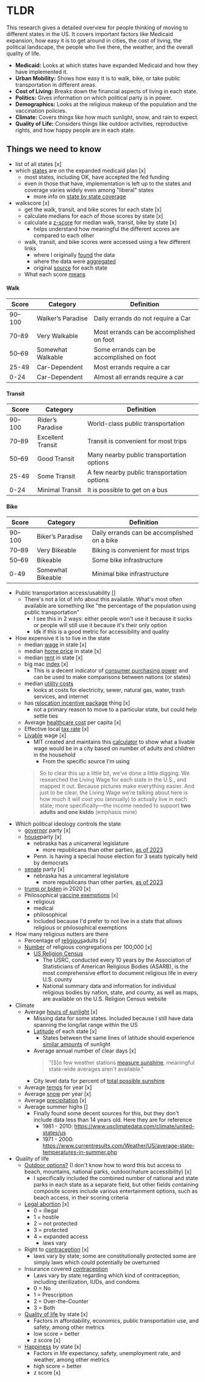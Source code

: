 # TLDR
This research gives a detailed overview for people thinking of moving to different states in the US. It covers important factors like Medicaid expansion, how easy it is to get around in cities, the cost of living, the political landscape, the people who live there, the weather, and the overall quality of life. 

- **Medicaid:** Looks at which states have expanded Medicaid and how they have implemented it.
- **Urban Mobility:** Shows how easy it is to walk, bike, or take public transportation in different areas.
- **Cost of Living:** Breaks down the financial aspects of living in each state.
- **Politics:** Gives information on which political party is in power.
- **Demographics:** Looks at the religious makeup of the population and the vaccination policies.
- **Climate:** Covers things like how much sunlight, snow, and rain to expect.
- **Quality of Life:** Considers things like outdoor activities, reproductive rights, and how happy people are in each state.

## Things we need to know
- list of all states [x]
- which [states](https://www.kff.org/medicaid/issue-brief/status-of-state-medicaid-expansion-decisions-interactive-map/) are on the expanded medicaid plan [x] 
	- most states, including OK, have accepted the fed funding
	- even in those that have, implementation is left up to the states and coverage varies widely even among "liberal" states 
		- more info on [state by state coverage](https://www.healthinsurance.org/medicaid/#)
- walkscore [x]
	- get the walk, transit, and bike scores for each state [x]
	- calculate medians for each of those scores by state [x]
	- calculate a [z-score](https://www.z-table.com/how-to-use-z-score-table.html) for median walk, transit, bike by state [x]
		- helps understand how meaningful the different scores are compared to each other 
	- walk, transit, and bike scores were accessed using a few different links
		- where I originally [found](https://www.reddit.com/r/fuckcars/comments/15cb7o1/i_mapped_out_each_states_largest_citys/?sort=old) the data
		- where the data were [aggregated](https://docs.google.com/spreadsheets/d/1sYdLwQd2czaHUmygStG7L1XMdqRx2z8uuoX0eNPl8nc/edit#gid=0)
		- original [source](https://www.walkscore.com/AL) for each state
	- What each score [means](https://www.redfin.com/how-walk-score-works)
#### Walk
| Score  | Category          | Definition                               |
| ------ | ----------------- | ---------------------------------------- |
| 90–100 | Walker’s Paradise | Daily errands do not require a Car       |
| 70–89  | Very Walkable     | Most errands can be accomplished on foot |
| 50–69  | Somewhat Walkable | Some errands can be accomplished on foot |
| 25-49  | Car-Dependent     | Most errands require a car               |
| 0-24   | Car-Dependent     | Almost all errands require a car         |
#### Transit
| Score  | Category          | Definition                                 |
| ------ | ----------------- | ------------------------------------------ |
| 90–100 | Rider’s Paradise  | World-class public transportation          |
| 70–89  | Excellent Transit | Transit is convenient for most trips       |
| 50–69  | Good Transit      | Many nearby public transportation options  |
| 25-49  | Some Transit      | A few nearby public transportation options |
| 0-24   | Minimal Transit   | It is possible to get on a bus             |

#### Bike 
| Score  | Category          | Definition                               |
| ------ | ----------------- | ---------------------------------------- |
| 90–100 | Biker’s Paradise | Daily errands can be accomplished on a bike       |
| 70–89  | Very Bikeable     | Biking is convenient for most trips |
| 50–69  | Bikeable | Some bike infrastructure |
| 0-49  | Somewhat Bikeable     | Minimal bike infrastructure               |

- Public transportation access/usability []
	- There's not a lot of info about this available. What's most often available are something like "the percentage of the population using public transportation"
		- I see this in 2 ways: either people won't use it because it sucks or people will still use it because it's their only option 
		- Idk if this is a good metric for accessibility and quality 
- How expensive it is to live in the state 
	- median [wage](https://worldpopulationreview.com/state-rankings/median-household-income-by-state) in state [x] 
	- median [home price](https://worldpopulationreview.com/state-rankings/median-home-price-by-state) in state [x] 
	- median [rent](https://worldpopulationreview.com/state-rankings/average-rent-by-state) in state [x] 
	- big mac [index](https://worldpopulationreview.com/state-rankings/big-mac-index-by-state) [x] 
		- This is a decent indicator of [consumer purchasing power](https://www.investopedia.com/ask/answers/09/big-mac-index.asp) and can be used to make comparisons between nations (or states)
	- median [utility costs](https://www.move.org/utility-bills-101/#Methodology)
 		- looks at costs for electricity, sewer, natural gas, water, trash services, and internet
  	- has [relocation incentive package](https://www.makemymove.com/) thing [x] 
		- not a primary reason to move to a particular state, but could help settle ties
	- Average [healthcare cost](https://www.kff.org/other/state-indicator/health-spending-per-capita/?currentTimeframe=0&sortModel=%7B%22colId%22:%22Location%22,%22sort%22:%22asc%22%7D) per capita [x]
	- Effective local [tax rate](https://worldpopulationreview.com/state-rankings/highest-taxed-states) [x]
	- [Livable](https://research.zippia.com/living-wage.html) wage [x]
		- MIT created and maintains this [calculator](https://livingwage.mit.edu/pages/about) to show what a livable wage would be in a city based on number of adults and children in the household
			- From the specific source I'm using
        > So to clear this up a little bit, we’ve done a little digging. We researched the Living Wage for each state in the U.S., and mapped it out. Because pictures make everything easier. 
        > And just to be clear, the Living Wage we’re talking about here is how much it will cost you (annually) to actually live in each state; more specifically—the income needed to support **two adults and one kiddo** (emphasis mine)
- Which political ideology controls the state
	- [governor](https://www.kff.org/other/state-indicator/state-political-parties/?currentTimeframe=0&sortModel=%7B%22colId%22:%22Location%22,%22sort%22:%22asc%22%7D) party [x] 
	- [house](https://www.kff.org/other/state-indicator/state-political-parties/?currentTimeframe=0&sortModel=%7B%22colId%22:%22Location%22,%22sort%22:%22asc%22%7D)party [x] 
		- nebraska has a unicameral legislature
			- more republicans than other parties, [as of 2023](https://en.wikipedia.org/wiki/Nebraska_Legislature#:~:text=The%20Nebraska%20Legislature%20officially%20recognizes,one%20is%20a%20registered%20nonpartisan.) 
		- Penn. is having a special house election for 3 seats typically held by democrats
	- [senate](https://www.kff.org/other/state-indicator/state-political-parties/?currentTimeframe=0&sortModel=%7B%22colId%22:%22Location%22,%22sort%22:%22asc%22%7D) party [x] 
		- nebraska has a unicameral legislature
			- more republicans than other parties, [as of 2023](https://en.wikipedia.org/wiki/Nebraska_Legislature#:~:text=The%20Nebraska%20Legislature%20officially%20recognizes,one%20is%20a%20registered%20nonpartisan.) 
	- [trump or biden](https://www.fec.gov/resources/cms-content/documents/2020presgeresults.pdf) in 2020 [x] 
	- Philosophical [vaccine exemptions](https://www.nvic.org/law-policy-state/vaccine-laws) [x]
		- religious 
		- medical
		- philosophical 
		- Included because I'd prefer to not live in a state that allows religious or philosophical exemptions 
- How many religious nutters are there 
	- Percentage of [religious](https://www.pewresearch.org/short-reads/2016/02/29/how-religious-is-your-state/?state=alabama)adults [x]
	- [Number](https://www.usreligioncensus.org/node/1639) of religious congregations per 100,000 [x]
		- [US Religion Census](https://www.usreligioncensus.org/node/1641)
			- The USRC, conducted every 10 years by the Association of Statisticians of American Religious Bodies (ASARB), is the most comprehensive effort to document religious life in every U.S. county
			- National summary data and information for individual religious bodies by nation, state, and county, as well as maps, are available on the U.S. Religion Census website
- Climate
	- Average [hours of sunlight](https://www.currentresults.com/Weather/US/average-annual-sunshine-by-city.php) [x]
		- Missing data for some states. Included because I still have data spanning the long/lat range within the US
		- [Latitude](https://www.latlong.net/category/states-236-14.html) of each state [x]
			- States between the same lines of latitude should experience [similar amounts](https://en.wikipedia.org/wiki/Daytime#) of sunlight 
		- Average annual number of clear days [x]
		  > "[S]o few weather stations [measure sunshine](https://www.currentresults.com/Weather/US/average-annual-state-sunshine.php), meaningful state-wide averages aren't available."
		- City level data for percent of [total possible sunshine](https://smartasset.com/mortgage/cities-least-depressing-winters)
	- Average [temps](https://worldpopulationreview.com/state-rankings/average-temperatures-by-state) for year [x]
	- Average [snow](https://worldpopulationreview.com/state-rankings/snowiest-states) per year [x]
	- Average [precipitation](https://worldpopulationreview.com/state-rankings/driest-states) [x]
	- Average summer highs []
		- Finally found some decent sources for this, but they don't include data less than 14 years old. Here they are for reference
			- 1981 - 2010: https://www.usclimatedata.com/climate/united-states/us
			- 1971 - 2000: https://www.currentresults.com/Weather/US/average-state-temperatures-in-summer.php
- Quality of life
	- [Outdoor options?](https://www.playgroundequipment.com/us-states-ranked-by-state-and-national-park-coverage/) (I don't know how to word this but access to beach, mountains, national parks, outdoor/nature accessibility) [x]
		- I specifically included the combined number of national and state parks in each state as a separate field, but other fields containing composite scores include various entertainment options, such as beach access, in their scoring criteria
	- [Legal abortion](https://reproductiverights.org/maps/abortion-laws-by-state/) [x]
		- 0 = illegal
		- 1 = hostile
		- 2 = not protected
		- 3 = protected 
		- 4 = expanded access 
			- laws vary
	- Right to [contraception](<- https://www.kff.org/womens-health-policy/issue-brief/the-right-to-contraception-state-and-federal-actions-misinformation-and-the-courts/>) [x]
		- laws vary by state; some are constitutionally protected some are simply laws which could potentially be overturned
	- Insurance covered [contraception](https://www.guttmacher.org/state-policy/explore/insurance-coverage-contraceptives) 
		- Laws vary by state regarding which kind of contraception, including sterilization, IUDs, and condoms
		- 0 = No
		- 1 = Prescription
		- 2 = Over-the-Counter
		- 3 = Both
	- [Quality of life](https://wallethub.com/edu/best-states-to-live-in/62617) by state [x]
		- Factors in affordability, economics, public transportation use, and safety, among other metrics
		- low score = better
		- z score [x]
	- [Happiness](https://wallethub.com/edu/happiest-states/6959) by state [x]
		- Factors in life expectancy, safety, unemployment rate, and weather, among other metrics
		- high score = better 
		- z score [x]
